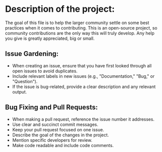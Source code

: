 # Description of the project:
The goal of this file is to help the larger community settle on some best practices when it comes to contributing. This is an open-source project, so community contributions are the only way this will truly develop. Any help you give is greatly appreciated, big or small.

## Issue Gardening:
- When creating an issue, ensure that you have first looked through all open issues to avoid duplicates.
- Include relevant labels in new issues (e.g., "Documentation," "Bug," or "Question").
- If the issue is bug-related, provide a clear description and any relevant output.

## Bug Fixing and Pull Requests:
- When making a pull request, reference the issue number it addresses.
- Use clear and succinct commit messages.
- Keep your pull request focused on one issue.
- Describe the goal of the changes in the project.
- Mention specific developers for review.
- Make code readable and include code comments.
